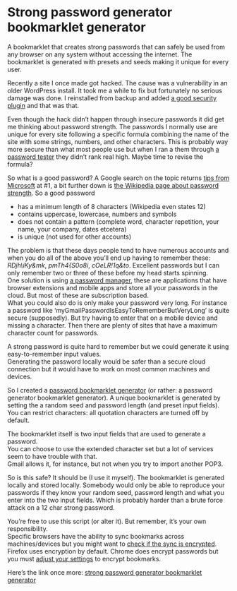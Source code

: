 <!--
  id: 2665
  date: 2014-11-11T12:21:49
  modified: 2014-11-18T21:46:59
  slug: strong-password-generator-bookmarklet
  type: post
  excerpt: <p>A bookmarklet that creates strong passwords that can safely be used from any browser on any system without accessing the internet. The bookmarklet is generated with presets and seeds making it unique for every user.</p>
  categories: code, open source
  tags: bookmarklet, JavaScript, math
  metaKeyword: password generator
  metaDescription: A password generator bookmarklet safely to be used from any browser on any device. The bookmarklet is generated with seeds making it unique for every user.
  inCv: 
  inPortfolio: 
  dateFrom: 
  dateTo: 
-->

# Strong password generator bookmarklet generator

<p>A bookmarklet that creates strong passwords that can safely be used from any browser on any system without accessing the internet. The bookmarklet is generated with presets and seeds making it unique for every user.</p>
<p><!--more--></p>
<p>Recently a site I once made got hacked. The cause was a vulnerability in an older WordPress install. It took me a while to fix but fortunately no serious damage was done. I reinstalled from backup and added <a href="https://wordpress.org/plugins/better-wp-security/" title="iThemes Security" target="_blank">a good security plugin</a> and that was that.</p>
<p>Even though the hack didn&#8217;t happen through insecure passwords it did get me thinking about password strength. The passwords I normally use are unique for every site following a specific formula combining the name of the site with some strings, numbers, and other characters. This is probably way more secure than what most people use but when I ran a them through <a href="http://www.passwordmeter.com/" title="Password meter" target="_blank">a password tester</a> they didn&#8217;t rank real high. Maybe time to revise the formula?</p>
<p>So what is a good password? A Google search on the topic returns <a href="http://windows.microsoft.com/en-us/windows-vista/tips-for-creating-a-strong-password" target="_blank">tips from Microsoft</a> at #1, a bit further down is <a href="http://en.wikipedia.org/wiki/Password_strength#Common_guidelines" title="guidelines" target="_blank">the Wikipedia page about password strength</a>. So a good password </p>
<ul>
<li>has a minimum length of 8 characters (Wikipedia even states 12)</li>
<li>contains uppercase, lowercase, numbers and symbols</li>
<li>does not contain a pattern (complete word, character repetition, your name, your company, dates etcetera)</li>
<li>is unique (not used for other accounts)</li>
</ul>
<p>The problem is that these days people tend to have numerous accounts and when you do all of the above you&#8217;ll end up having to remember these: <em>RDjh\iKy&#038;mk</em>, <em>pmTh4{S0o8i</em>, <em>cOeLR!1q&#038;to</em>. Excellent passwords but I can only remember two or three of these before my head starts spinning.<br />
One solution is using <a href="http://lastpass.com" target="_blank">a password manager</a>, these are applications that have browser extensions and mobile apps and store all your passwords in the cloud. But most of these are subscription based.<br />
What you could also do is only make your password very long. For instance a password like &#8216;myGmailPasswordIsEasyToRememberButVeryLong&#8217; is quite secure (supposedly). But try having to enter that on a mobile device and missing a character. Then there are plenty of sites that have a maximum character count for passwords.</p>
<p>A strong password is quite hard to remember but we could generate it using easy-to-remember input values.<br />
Generating the password locally would be safer than a secure cloud connection but it would have to work on most common machines and devices.</p>
<p>So I created a <a href="http://sjeiti.github.io/Strong-password-generator-bookmarklet-generator/">password bookmarklet generator</a> (or rather: a password generator bookmarklet generator). A unique bookmarklet is generated by setting the a random seed and password length (and preset input fields).<br />
You can restrict characters: all quotation characters are turned off by default.</p>
<p>The bookmarklet itself is two input fields that are used to generate a password.<br />
You can choose to use the extended character set but a lot of services seem to have trouble with that.<br />
Gmail allows it, for instance, but not when you try to import another POP3.</p>
<p>So is this safe? It should be (I use it myself). The bookmarklet is generated locally and stored locally. Somebody would only be able to reproduce your passwords if they know your random seed, password length and what you enter into the two input fields. Which is probably harder than a brute force attack on a 12 char strong password.</p>
<p>You&#8217;re free to use this script (or alter it). But remember, it&#8217;s your own responsibility.<br />
Specific browsers have the ability to sync bookmarks across machines/devices but you might want to <a href="http://gregoryszorc.com/blog/category/security/" target="_blank">check if the sync is encrypted</a>. Firefox uses encryption by default. Chrome does encrypt passwords but you must <a href="https://support.google.com/chrome/answer/1181035?hl=en" title="Chrome encrypted sync" target="_blank">adjust your settings</a> to encrypt bookmarks.</p>
<p>Here&#8217;s the link once more: <a href="http://sjeiti.github.io/Strong-password-generator-bookmarklet-generator/">strong password generator bookmarklet generator</a></p>